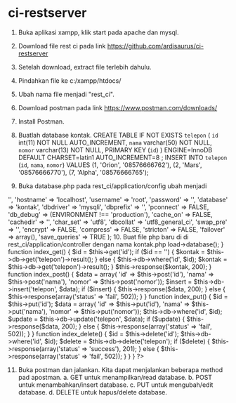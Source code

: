 # ci-restserver

1. Buka aplikasi xampp, klik start pada apache dan mysql.
2. Download file rest ci pada link https://github.com/ardisaurus/ci-restserver
3. Setelah download, extract file terlebih dahulu.
4. Pindahkan file ke c:/xampp/htdocs/
5. Ubah nama file menjadi "rest_ci".
6. Download postman pada link https://www.postman.com/downloads/
7. Install Postman.
8. Buatlah database kontak.
CREATE TABLE IF NOT EXISTS `telepon` (
  `id` int(11) NOT NULL AUTO_INCREMENT,
  `nama` varchar(50) NOT NULL,
  `nomor` varchar(13) NOT NULL,
  PRIMARY KEY (`id`)
) ENGINE=InnoDB  DEFAULT CHARSET=latin1 AUTO_INCREMENT=8 ;
INSERT INTO `telepon` (`id`, `nama`, `nomor`) VALUES
(1, 'Orion', '08576666762'),
(2, 'Mars', '08576666770'),
(7, 'Alpha', '08576666765');

9. Buka database.php pada rest_ci/application/config ubah menjadi
<?php
defined('BASEPATH') OR exit('No direct script access allowed');
$active_group = 'default';
$query_builder = TRUE;

$db['default'] = array(
    'dsn'   => '',
    'hostname' => 'localhost',
    'username' => 'root',
    'password' => '',
    'database' => 'kontak',
    'dbdriver' => 'mysqli',
    'dbprefix' => '',
    'pconnect' => FALSE,
    'db_debug' => (ENVIRONMENT !== 'production'),
    'cache_on' => FALSE,
    'cachedir' => '',
    'char_set' => 'utf8',
    'dbcollat' => 'utf8_general_ci',
    'swap_pre' => '',
    'encrypt' => FALSE,
    'compress' => FALSE,
    'stricton' => FALSE,
    'failover' => array(),
    'save_queries' => TRUE
);

10. Buat file php baru di di rest_ci/application/controller dengan nama kontak.php
<?php

defined('BASEPATH') OR exit('No direct script access allowed');

require APPPATH . '/libraries/REST_Controller.php';
use Restserver\Libraries\REST_Controller;

class Kontak extends REST_Controller {

    function __construct($config = 'rest') {
        parent::__construct($config);
        $this->load->database();
    }

    function index_get() {
        $id = $this->get('id');
        if ($id == '') {
            $kontak = $this->db->get('telepon')->result();
        } else {
            $this->db->where('id', $id);
            $kontak = $this->db->get('telepon')->result();
        }
        $this->response($kontak, 200);
    }

    function index_post() {
        $data = array(
                    'id'           => $this->post('id'),
                    'nama'          => $this->post('nama'),
                    'nomor'    => $this->post('nomor'));
        $insert = $this->db->insert('telepon', $data);
        if ($insert) {
            $this->response($data, 200);
        } else {
            $this->response(array('status' => 'fail', 502));
        }
    }

    function index_put() {
        $id = $this->put('id');
        $data = array(
                    'id'       => $this->put('id'),
                    'nama'          => $this->put('nama'),
                    'nomor'    => $this->put('nomor'));
        $this->db->where('id', $id);
        $update = $this->db->update('telepon', $data);
        if ($update) {
            $this->response($data, 200);
        } else {
            $this->response(array('status' => 'fail', 502));
        }
    }

    function index_delete() {
        $id = $this->delete('id');
        $this->db->where('id', $id);
        $delete = $this->db->delete('telepon');
        if ($delete) {
            $this->response(array('status' => 'success'), 201);
        } else {
            $this->response(array('status' => 'fail', 502));
        }
    }

}
?>

11. Buka postman dan jalankan. Kita dapat menjalankan beberapa method pad apostman. 
a. GET untuk menampilkan/read database.
b. POST untuk menambahkan/insert database.
c. PUT untuk mengubah/edit database.
d. DELETE untuk hapus/delete database.


